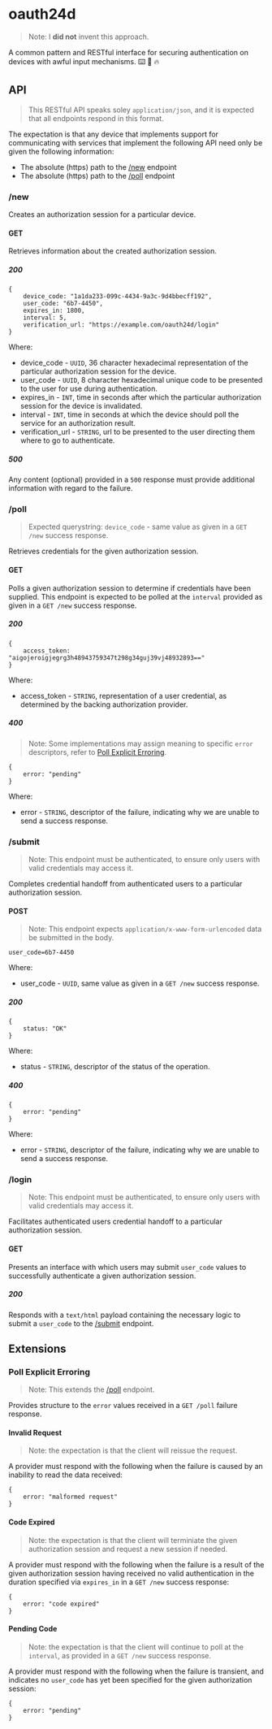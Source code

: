 # oauth24d

> Note: I __did not__ invent this approach.

A common pattern and RESTful interface for securing authentication on devices with awful input mechanisms. :keyboard: :key: :fire:

## API

> This RESTful API speaks soley `application/json`, and it is expected that all endpoints respond in this format.

The expectation is that any device that implements support for communicating with services that implement the following
API need only be given the following information:

+ The absolute (https) path to the [/new](#new) endpoint
+ The absolute (https) path to the [/poll](#poll) endpoint

### /new

Creates an authorization session for a particular device.

#### GET

Retrieves information about the created authorization session.

##### 200

```
{
    device_code: "1a1da233-099c-4434-9a3c-9d4bbecff192",
    user_code: "6b7-4450",
    expires_in: 1800,
    interval: 5,
    verification_url: "https://example.com/oauth24d/login"
}
```

Where:

+ device_code - `UUID`, 36 character hexadecimal representation of the particular authorization session for the device.
+ user_code - `UUID`, 8 character hexadecimal unique code to be presented to the user for use during authentication.
+ expires_in - `INT`, time in seconds after which the particular authorization session for the device is invalidated.
+ interval - `INT`, time in seconds at which the device should poll the service for an authorization result.
+ verification_url - `STRING`, url to be presented to the user directing them where to go to authenticate.

##### 500

Any content (optional) provided in a `500` response must provide additional information with regard to the failure.

### /poll

> Expected querystring: `device_code` - same value as given in a `GET /new` success response.

Retrieves credentials for the given authorization session.

#### GET

Polls a given authorization session to determine if credentials have been supplied. This endpoint is expected
to be polled at the `interval` provided as given in a `GET /new` success response.

##### 200

```
{
    access_token: "aigojeroigjegrg3h48943759347t298g34guj39vj48932893=="
}
```

Where:

+ access_token - `STRING`, representation of a user credential, as determined by the backing authorization provider.

##### 400

> Note: Some implementations may assign meaning to specific `error` descriptors,
refer to [Poll Explicit Erroring](#poll-explicit-erroring).

```
{
    error: "pending"
}
```

Where:

+ error - `STRING`, descriptor of the failure, indicating why we are unable to send a success response.

### /submit

> Note: This endpoint must be authenticated, to ensure only users with valid credentials may access it.

Completes credential handoff from authenticated users to a particular authorization session.

#### POST

> Note: This endpoint expects `application/x-www-form-urlencoded` data be submitted in the body.

```
user_code=6b7-4450
```

Where:

+ user_code - `UUID`, same value as given in a `GET /new` success response.

##### 200

```
{
    status: "OK"
}
```

Where:

+ status - `STRING`, descriptor of the status of the operation.

##### 400

```
{
    error: "pending"
}
```

Where:

+ error - `STRING`, descriptor of the failure, indicating why we are unable to send a success response.

### /login

> Note: This endpoint must be authenticated, to ensure only users with valid credentials may access it.

Facilitates authenticated users credential handoff to a particular authorization session.

#### GET

Presents an interface with which users may submit `user_code` values to successfully authenticate a given authorization session.

##### 200

Responds with a `text/html` payload containing the necessary logic to submit a `user_code` to the [/submit](#submit) endpoint.

## Extensions

### Poll Explicit Erroring

> Note: This extends the [/poll](#poll) endpoint.

Provides structure to the `error` values received in a `GET /poll` failure response.

#### Invalid Request

> Note: the expectation is that the client will reissue the request.

A provider must respond with the following when the failure is caused by an inability to read the data received:

```
{
    error: "malformed request"
}
```

#### Code Expired

> Note: the expectation is that the client will terminiate the given authorization session
and request a new session if needed.

A provider must respond with the following when the failure is a result of the given authorization session having
received no valid authentication in the duration specified via `expires_in` in a `GET /new` success response:

```
{
    error: "code expired"
}
```

#### Pending Code

> Note: the expectation is that the client will continue to poll at the `interval`, as provided in a `GET /new` success response.

A provider must respond with the following when the failure is transient, and indicates no `user_code` has yet been
specified for the given authorization session:

```
{
    error: "pending"
}
```

